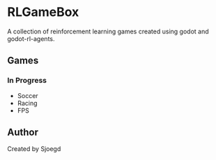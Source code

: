 # RLGameBox
A collection of reinforcement learning games created using godot and godot-rl-agents.

## Games

### In Progress
- Soccer
- Racing
- FPS

## Author
Created by Sjoegd

